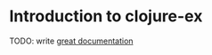 # Introduction to clojure-ex

TODO: write [great documentation](http://jacobian.org/writing/what-to-write/)
